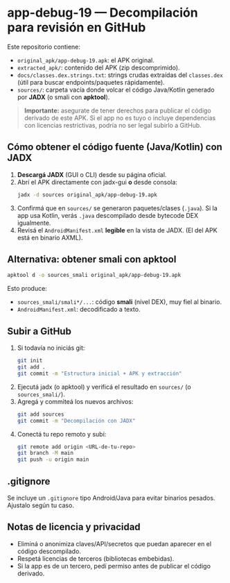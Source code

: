 # app-debug-19 — Decompilación para revisión en GitHub

Este repositorio contiene:
- `original_apk/app-debug-19.apk`: el APK original.
- `extracted_apk/`: contenido del APK (zip descomprimido).
- `docs/classes.dex.strings.txt`: strings crudas extraídas del `classes.dex` (útil para buscar endpoints/paquetes rápidamente).
- `sources/`: carpeta vacía donde volcar el código Java/Kotlin generado por **JADX** (o smali con **apktool**).

> **Importante:** asegurate de tener derechos para publicar el código derivado de este APK. Si el app no es tuyo o incluye dependencias con licencias restrictivas, podría no ser legal subirlo a GitHub.

## Cómo obtener el código fuente (Java/Kotlin) con JADX

1. **Descargá JADX** (GUI o CLI) desde su página oficial.
2. Abrí el APK directamente con jadx-gui **o** desde consola:
   ```bash
   jadx -d sources original_apk/app-debug-19.apk
   ```
3. Confirmá que en `sources/` se generaron paquetes/clases (`.java`). Si la app usa Kotlin, verás `.java` descompilado desde bytecode DEX igualmente.
4. Revisá el `AndroidManifest.xml` **legible** en la vista de JADX. (El del APK está en binario AXML).

## Alternativa: obtener smali con apktool

```bash
apktool d -o sources_smali original_apk/app-debug-19.apk
```

Esto produce:
- `sources_smali/smali*/...`: código **smali** (nível DEX), muy fiel al binario.
- `AndroidManifest.xml`: decodificado a texto.

## Subir a GitHub

1. Si todavía no iniciás git:
   ```bash
   git init
   git add .
   git commit -m "Estructura inicial + APK y extracción"
   ```
2. Ejecutá jadx (o apktool) y verificá el resultado en `sources/` (o `sources_smali/`).
3. Agregá y commiteá los nuevos archivos:
   ```bash
   git add sources
   git commit -m "Decompilación con JADX"
   ```
4. Conectá tu repo remoto y subí:
   ```bash
   git remote add origin <URL-de-tu-repo>
   git branch -M main
   git push -u origin main
   ```

## .gitignore

Se incluye un `.gitignore` tipo Android/Java para evitar binarios pesados. Ajustalo según tu caso.

## Notas de licencia y privacidad
- Eliminá o anonimiza claves/API/secretos que puedan aparecer en el código descompilado.
- Respetá licencias de terceros (bibliotecas embebidas).
- Si la app es de un tercero, pedí permiso antes de publicar el código derivado.